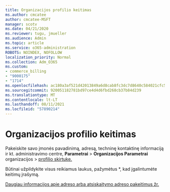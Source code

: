 ```yaml
---
title: Organizacijos profilio keitimas
ms.author: cmcatee
author: cmcatee-MSFT
manager: scotv
ms.date: 04/21/2020
ms.reviewer: tugu, jmueller
ms.audience: Admin
ms.topic: article
ms.service: o365-administration
ROBOTS: NOINDEX, NOFOLLOW
localization_priority: Normal
ms.collection: Adm_O365
ms.custom:
- commerce_billing
- "9000175"
- "1714"
ms.openlocfilehash: ac180a3af521d42013849a6d8cab8fc3dc7d8640c584021cfc5618a688f73b59
ms.sourcegitcommit: 920051182781bd97ce4d4d6fbd268cb37b84d239
ms.translationtype: MT
ms.contentlocale: lt-LT
ms.lasthandoff: 08/11/2021
ms.locfileid: "57890214"
---
```

# <a name="change-organization-profile"></a>Organizacijos profilio keitimas

Pakeiskite savo įmonės pavadinimą, adresą, techninę kontaktinę informaciją ir kt. administravimo centre, **Parametrai**  >  **Organizacijos Parametrai** organizacijos  >  [profilio skirtuke.](https://admin.microsoft.com/AdminPortal/Home#/Settings/OrganizationProfile/:/Settings/L1/OrganizationInformation)

Būtinai užpildykite visus reikiamus laukus, pažymėtus *, kad įgalintumėte keitimų įrašymą.

[Daugiau informacijos apie adreso arba atsiskaitymo adreso pakeitimus žr.](https://docs.microsoft.com/microsoft-365/admin/manage/change-address-contact-and-more)
